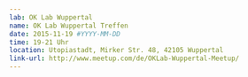 ```yaml
---
lab: OK Lab Wuppertal
name: OK Lab Wuppertal Treffen
date: 2015-11-19 #YYYY-MM-DD
time: 19-21 Uhr
location: Utopiastadt, Mirker Str. 48, 42105 Wuppertal
link-url: http://www.meetup.com/de/OKLab-Wuppertal-Meetup/
---
```

